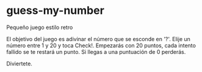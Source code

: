 # guess-my-number
Pequeño juego estilo retro

El objetivo del juego es adivinar el número que se esconde en '?'.
Elije un número entre 1 y 20 y toca Check!.
Empezarás con 20 puntos, cada intento fallido se te restará un punto.
Si llegas a una puntuación de 0 perderás.

Diviertete.
